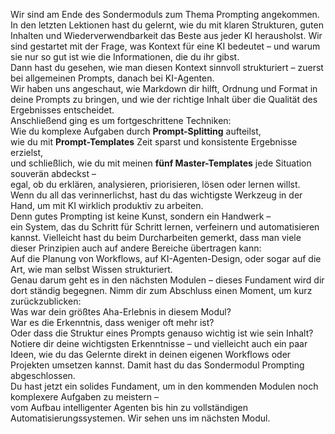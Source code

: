 Wir sind am Ende des Sondermoduls zum Thema Prompting angekommen.
In den letzten Lektionen hast du gelernt, wie du mit klaren Strukturen, guten Inhalten und Wiederverwendbarkeit das Beste aus jeder KI herausholst.
Wir sind gestartet mit der Frage, was Kontext für eine KI bedeutet – und warum sie nur so gut ist wie die Informationen, die du ihr gibst.  
Dann hast du gesehen, wie man diesen Kontext sinnvoll strukturiert – zuerst bei allgemeinen Prompts, danach bei KI-Agenten.  
Wir haben uns angeschaut, wie Markdown dir hilft, Ordnung und Format in deine Prompts zu bringen, und wie der richtige Inhalt über die Qualität des Ergebnisses entscheidet.  
Anschließend ging es um fortgeschrittene Techniken:  
Wie du komplexe Aufgaben durch **Prompt-Splitting** aufteilst,  
wie du mit **Prompt-Templates** Zeit sparst und konsistente Ergebnisse erzielst,  
und schließlich, wie du mit meinen **fünf Master-Templates** jede Situation souverän abdeckst –  
egal, ob du erklären, analysieren, priorisieren, lösen oder lernen willst.
Wenn du all das verinnerlichst, hast du das wichtigste Werkzeug in der Hand, um mit KI wirklich produktiv zu arbeiten.  
Denn gutes Prompting ist keine Kunst, sondern ein Handwerk –  
ein System, das du Schritt für Schritt lernen, verfeinern und automatisieren kannst.
Vielleicht hast du beim Durcharbeiten gemerkt, dass man viele dieser Prinzipien auch auf andere Bereiche übertragen kann:  
Auf die Planung von Workflows, auf KI-Agenten-Design, oder sogar auf die Art, wie man selbst Wissen strukturiert.  
Genau darum geht es in den nächsten Modulen – dieses Fundament wird dir dort ständig begegnen.
Nimm dir zum Abschluss einen Moment, um kurz zurückzublicken:  
Was war dein größtes Aha-Erlebnis in diesem Modul?  
War es die Erkenntnis, dass weniger oft mehr ist?  
Oder dass die Struktur eines Prompts genauso wichtig ist wie sein Inhalt?
Notiere dir deine wichtigsten Erkenntnisse – und vielleicht auch ein paar Ideen, wie du das Gelernte direkt in deinen eigenen Workflows oder Projekten umsetzen kannst.
Damit hast du das Sondermodul Prompting abgeschlossen.  
Du hast jetzt ein solides Fundament, um in den kommenden Modulen noch komplexere Aufgaben zu meistern –  
vom Aufbau intelligenter Agenten bis hin zu vollständigen Automatisierungssystemen.
Wir sehen uns im nächsten Modul.
